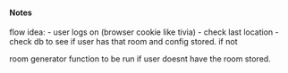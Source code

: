 #### Notes


flow idea:
    - user logs on (browser cookie like tivia)
    - check last location
    - check db to see if user has that room and config stored. if not 

room generator function to be run if user doesnt have the room stored.